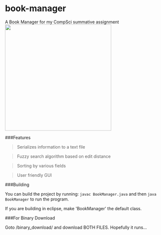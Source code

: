 # book-manager
A Book Manager for my CompSci summative assignment<br>
<img src="https://raw.githubusercontent.com/jimthenerd/book-manager/master/bookmanager.png" width="350">

###Features

> Serializes information to a text file

> Fuzzy search algorithm based on edit distance

> Sorting by various fields

> User friendly GUI

###Building

You can build the project by running:
  `javac BookManager.java` and then 
  `java BookManager` to run the program.
  
If you are building in eclipse, make 'BookManager' the default class.

###For Binary Download

Goto /binary_download/ and download BOTH FILES. Hopefully it runs...
